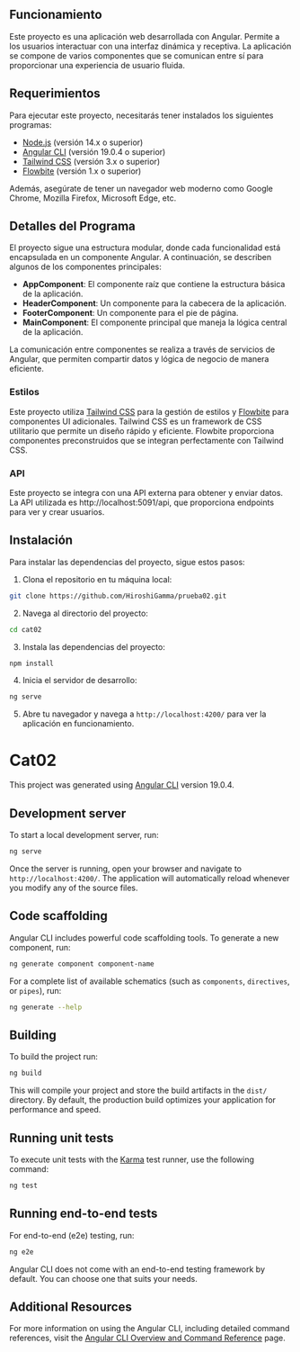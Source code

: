 
## Funcionamiento

Este proyecto es una aplicación web desarrollada con Angular. Permite a los usuarios interactuar con una interfaz dinámica y receptiva. La aplicación se compone de varios componentes que se comunican entre sí para proporcionar una experiencia de usuario fluida.

## Requerimientos

Para ejecutar este proyecto, necesitarás tener instalados los siguientes programas:

- [Node.js](https://nodejs.org/) (versión 14.x o superior)
- [Angular CLI](https://angular.io/cli) (versión 19.0.4 o superior)
- [Tailwind CSS](https://tailwindcss.com/) (versión 3.x o superior)
- [Flowbite](https://flowbite.com/) (versión 1.x o superior)

Además, asegúrate de tener un navegador web moderno como Google Chrome, Mozilla Firefox, Microsoft Edge, etc.

## Detalles del Programa

El proyecto sigue una estructura modular, donde cada funcionalidad está encapsulada en un componente Angular. A continuación, se describen algunos de los componentes principales:

- **AppComponent**: El componente raíz que contiene la estructura básica de la aplicación.
- **HeaderComponent**: Un componente para la cabecera de la aplicación.
- **FooterComponent**: Un componente para el pie de página.
- **MainComponent**: El componente principal que maneja la lógica central de la aplicación.

La comunicación entre componentes se realiza a través de servicios de Angular, que permiten compartir datos y lógica de negocio de manera eficiente.

### Estilos

Este proyecto utiliza [Tailwind CSS](https://tailwindcss.com/) para la gestión de estilos y [Flowbite](https://flowbite.com/) para componentes UI adicionales. Tailwind CSS es un framework de CSS utilitario que permite un diseño rápido y eficiente. Flowbite proporciona componentes preconstruidos que se integran perfectamente con Tailwind CSS.

### API

Este proyecto se integra con una API externa para obtener y enviar datos. La API utilizada es http://localhost:5091/api, que proporciona endpoints para ver y crear usuarios. 

## Instalación

Para instalar las dependencias del proyecto, sigue estos pasos:

1. Clona el repositorio en tu máquina local:
```bash
git clone https://github.com/HiroshiGamma/prueba02.git 
```

2. Navega al directorio del proyecto:
```bash
cd cat02
```

3. Instala las dependencias del proyecto:
```bash
npm install
```

4. Inicia el servidor de desarrollo:
```bash
ng serve
```

5. Abre tu navegador y navega a `http://localhost:4200/` para ver la aplicación en funcionamiento.

# Cat02

This project was generated using [Angular CLI](https://github.com/angular/angular-cli) version 19.0.4.

## Development server

To start a local development server, run:

```bash
ng serve
```

Once the server is running, open your browser and navigate to `http://localhost:4200/`. The application will automatically reload whenever you modify any of the source files.

## Code scaffolding

Angular CLI includes powerful code scaffolding tools. To generate a new component, run:

```bash
ng generate component component-name
```

For a complete list of available schematics (such as `components`, `directives`, or `pipes`), run:

```bash
ng generate --help
```

## Building

To build the project run:

```bash
ng build
```

This will compile your project and store the build artifacts in the `dist/` directory. By default, the production build optimizes your application for performance and speed.

## Running unit tests

To execute unit tests with the [Karma](https://karma-runner.github.io) test runner, use the following command:

```bash
ng test
```

## Running end-to-end tests

For end-to-end (e2e) testing, run:

```bash
ng e2e
```

Angular CLI does not come with an end-to-end testing framework by default. You can choose one that suits your needs.

## Additional Resources

For more information on using the Angular CLI, including detailed command references, visit the [Angular CLI Overview and Command Reference](https://angular.dev/tools/cli) page.
